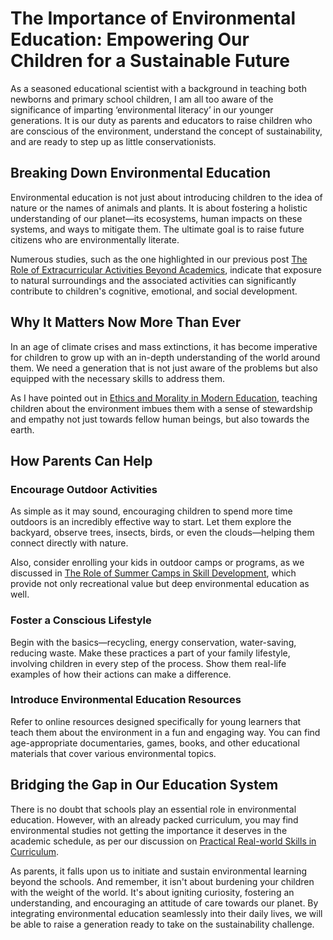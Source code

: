 # The Importance of Environmental Education: Empowering Our Children for a Sustainable Future

As a seasoned educational scientist with a background in teaching both newborns and primary school children, I am all too aware of the significance of imparting ‘environmental literacy’ in our younger generations. It is our duty as parents and educators to raise children who are conscious of the environment, understand the concept of sustainability, and are ready to step up as little conservationists.

## Breaking Down Environmental Education

Environmental education is not just about introducing children to the idea of nature or the names of animals and plants. It is about fostering a holistic understanding of our planet—its ecosystems, human impacts on these systems, and ways to mitigate them. The ultimate goal is to raise future citizens who are environmentally literate.

Numerous studies, such as the one highlighted in our previous post [The Role of Extracurricular Activities Beyond Academics](/xedublogv2/holistic-development/the-role-of-extracurricular-activities-beyond-academics.md), indicate that exposure to natural surroundings and the associated activities can significantly contribute to children's cognitive, emotional, and social development.

## Why It Matters Now More Than Ever 

In an age of climate crises and mass extinctions, it has become imperative for children to grow up with an in-depth understanding of the world around them. We need a generation that is not just aware of the problems but also equipped with the necessary skills to address them.

As I have pointed out in [Ethics and Morality in Modern Education](/xedublogv2/education-fundamentals/ethics-and-morality-in-modern-education.md), teaching children about the environment imbues them with a sense of stewardship and empathy not just towards fellow human beings, but also towards the earth.

## How Parents Can Help

### Encourage Outdoor Activities

As simple as it may sound, encouraging children to spend more time outdoors is an incredibly effective way to start. Let them explore the backyard, observe trees, insects, birds, or even the clouds—helping them connect directly with nature.

Also, consider enrolling your kids in outdoor camps or programs, as we discussed in [The Role of Summer Camps in Skill Development](/xedublogv2/holistic-development/the-role-of-summer-camps-in-skill-development.md), which provide not only recreational value but deep environmental education as well.

### Foster a Conscious Lifestyle 

Begin with the basics—recycling, energy conservation, water-saving, reducing waste. Make these practices a part of your family lifestyle, involving children in every step of the process. Show them real-life examples of how their actions can make a difference.

### Introduce Environmental Education Resources

Refer to online resources designed specifically for young learners that teach them about the environment in a fun and engaging way. You can find age-appropriate documentaries, games, books, and other educational materials that cover various environmental topics.
  
## Bridging the Gap in Our Education System

There is no doubt that schools play an essential role in environmental education. However, with an already packed curriculum, you may find environmental studies not getting the importance it deserves in the academic schedule, as per our discussion on [Practical Real-world Skills in Curriculum](/xedublogv2/education-fundamentals/practical-real-world-skills-in-curriculum.md).

As parents, it falls upon us to initiate and sustain environmental learning beyond the schools. And remember, it isn't about burdening your children with the weight of the world. It's about igniting curiosity, fostering an understanding, and encouraging an attitude of care towards our planet. By integrating environmental education seamlessly into their daily lives, we will be able to raise a generation ready to take on the sustainability challenge.